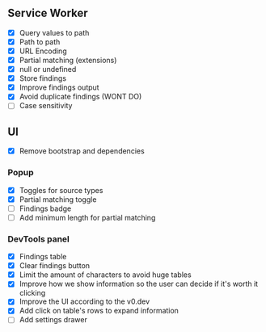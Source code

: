 ## Service Worker

- [x] Query values to path
- [x] Path to path
- [x] URL Encoding
- [x] Partial matching (extensions)
- [x] null or undefined
- [x] Store findings
- [x] Improve findings output
- [x] Avoid duplicate findings (WONT DO)
- [ ] Case sensitivity

## UI

- [x] Remove bootstrap and dependencies

### Popup

- [x] Toggles for source types
- [x] Partial matching toggle
- [ ] Findings badge
- [ ] Add minimum length for partial matching

### DevTools panel

- [x] Findings table
- [x] Clear findings button
- [x] Limit the amount of characters to avoid huge tables
- [x] Improve how we show information so the user can decide if it's worth it clicking
- [x] Improve the UI according to the v0.dev
- [x] Add click on table's rows to expand information
- [ ] Add settings drawer
